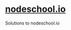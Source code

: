 [nodeschool.io](http://nodeschool.io/)
======================================

Solutions to nodeschool.io
